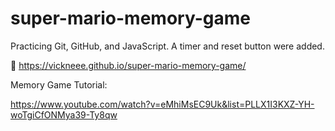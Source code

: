 # super-mario-memory-game
Practicing Git, GitHub, and JavaScript. A timer and reset button were added. 

🔗 https://vickneee.github.io/super-mario-memory-game/

Memory Game Tutorial:

https://www.youtube.com/watch?v=eMhiMsEC9Uk&list=PLLX1I3KXZ-YH-woTgiCfONMya39-Ty8qw

